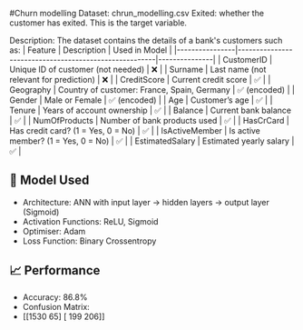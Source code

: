 #Churn modelling
Dataset: chrun_modelling.csv
Exited: whether the customer has exited. This is the target variable.

Description: The dataset contains the details of a bank's customers such as:
| Feature         | Description                                           | Used in Model |
|----------------|-------------------------------------------------------|---------------|
| CustomerID      | Unique ID of customer (not needed)                   | ❌             |
| Surname         | Last name (not relevant for prediction)              | ❌             |
| CreditScore     | Current credit score                                 | ✅             |
| Geography       | Country of customer: France, Spain, Germany          | ✅ (encoded)   |
| Gender          | Male or Female                                       | ✅ (encoded)   |
| Age             | Customer’s age                                       | ✅             |
| Tenure          | Years of account ownership                           | ✅             |
| Balance         | Current bank balance                                 | ✅             |
| NumOfProducts   | Number of bank products used                         | ✅             |
| HasCrCard       | Has credit card? (1 = Yes, 0 = No)                   | ✅             |
| IsActiveMember  | Is active member? (1 = Yes, 0 = No)                  | ✅             |
| EstimatedSalary | Estimated yearly salary                              | ✅             |

## 🧠 Model Used

- Architecture: ANN with input layer → hidden layers → output layer (Sigmoid)
- Activation Functions: ReLU, Sigmoid
- Optimiser: Adam
- Loss Function: Binary Crossentropy

## 📈 Performance

- Accuracy: 86.8%
- Confusion Matrix:
- [[1530 65]
[ 199 206]]
